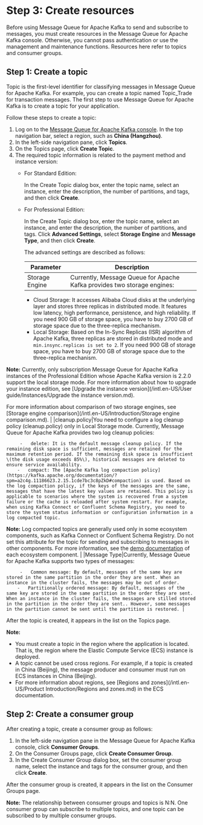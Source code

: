 # Step 3: Create resources

Before using Message Queue for Apache Kafka to send and subscribe to messages, you must create resources in the Message Queue for Apache Kafka console. Otherwise, you cannot pass authentication or use the management and maintenance functions. Resources here refer to topics and consumer groups.

## Step 1: Create a topic

Topic is the first-level identifier for classifying messages in Message Queue for Apache Kafka. For example, you can create a topic named Topic\_Trade for transaction messages. The first step to use Message Queue for Apache Kafka is to create a topic for your application.

Follow these steps to create a topic:

1.  Log on to the [Message Queue for Apache Kafka console](http://kafka.console.aliyun.com/). In the top navigation bar, select a region, such as **China \(Hangzhou\)**.
2.  In the left-side navigation pane, click **Topics**.
3.  On the Topics page, click **Create Topic**.
4.  The required topic information is related to the payment method and instance version:
    -   For Standard Edition:

        In the Create Topic dialog box, enter the topic name, select an instance, enter the description, the number of partitions, and tags, and then click **Create**.

    -   For Professional Edition:

        In the Create Topic dialog box, enter the topic name, select an instance, and enter the description, the number of partitions, and tags. Click **Advanced Settings**, select **Storage Engine** and **Message Type**, and then click **Create**.

        The advanced settings are described as follows:

        |Parameter|Description|
        |---------|-----------|
        |Storage Engine|Currently, Message Queue for Apache Kafka provides two storage engines:

         -   Cloud Storage: It accesses Alibaba Cloud disks at the underlying layer and stores three replicas in distributed mode. It features low latency, high performance, persistence, and high reliability. If you need 900 GB of storage space, you have to buy 2700 GB of storage space due to the three-replica mechanism.
        -   Local Storage: Based on the In-Sync Replicas \(ISR\) algorithm of Apache Kafka, three replicas are stored in distributed mode and `min.insync.replicas is set to 2`. If you need 900 GB of storage space, you have to buy 2700 GB of storage space due to the three-replica mechanism.

**Note:** Currently, only subscription Message Queue for Apache Kafka instances of the Professional Edition whose Apache Kafka version is 2.2.0 support the local storage mode. For more information about how to upgrade your instance edition, see [Upgrade the instance version](/intl.en-US/User guide/Instances/Upgrade the instance version.md).

 For more information about comparison of two storage engines, see [Storage engine comparison](/intl.en-US/Introduction/Storage engine comparison.md). |
        |cleanup.policy|You need to configure a log cleanup policy \(cleanup.policy\) only in Local Storage mode. Currently, Message Queue for Apache Kafka provides two log cleanup policies:

         -   delete: It is the default message cleanup policy. If the remaining disk space is sufficient, messages are retained for the maximum retention period. If the remaining disk space is insufficient \(the disk usage exceeds 85%\), historical messages are deleted to ensure service availability.
        -   compact: The [Apache Kafka log compaction policy](https://kafka.apache.org/documentation/?spm=a2c4g.11186623.2.15.1cde7bc3c8pZkD#compaction) is used. Based on the log compaction policy, if the keys of the messages are the same, messages that have the latest key values are retained. This policy is applicable to scenarios where the system is recovered from a system failure or the cache is reloaded after system restart. For example, when using Kafka Connect or Confluent Schema Registry, you need to store the system status information or configuration information in a log compacted topic.

**Note:** Log compacted topics are generally used only in some ecosystem components, such as Kafka Connect or Confluent Schema Registry. Do not set this attribute for the topic for sending and subscribing to messages in other components. For more information, see the [demo documentation](https://github.com/AliwareMQ/aliware-kafka-demos?spm=a2c4g.11186623.2.16.1cde7bc3c8pZkD) of each ecosystem component. |
        |Message Type|Currently, Message Queue for Apache Kafka supports two types of messages:

         -   Common message: By default, messages of the same key are stored in the same partition in the order they are sent. When an instance in the cluster fails, the messages may be out of order.
        -   Partitionally ordered message: By default, messages of the same key are stored in the same partition in the order they are sent. When an instance in the cluster fails, the messages are stilled stored in the partition in the order they are sent.. However, some messages in the partition cannot be sent until the partition is restored. |


After the topic is created, it appears in the list on the Topics page.

**Note:**

-   You must create a topic in the region where the application is located. That is, the region where the Elastic Compute Service \(ECS\) instance is deployed.
-   A topic cannot be used cross regions. For example, if a topic is created in China \(Beijing\), the message producer and consumer must run on ECS instances in China \(Beijing\).
-   For more information about regions, see [Regions and zones](/intl.en-US/Product Introduction/Regions and zones.md) in the ECS documentation.

## Step 2: Create a consumer group

After creating a topic, create a consumer group as follows:

1.  In the left-side navigation pane in the Message Queue for Apache Kafka console, click **Consumer Groups**.
2.  On the Consumer Groups page, click **Create Consumer Group**.
3.  In the Create Consumer Group dialog box, set the consumer group name, select the instance and tags for the consumer group, and then click **Create**.

After the consumer group is created, it appears in the list on the Consumer Groups page.

**Note:** The relationship between consumer groups and topics is N:N. One consumer group can subscribe to multiple topics, and one topic can be subscribed to by multiple consumer groups.

